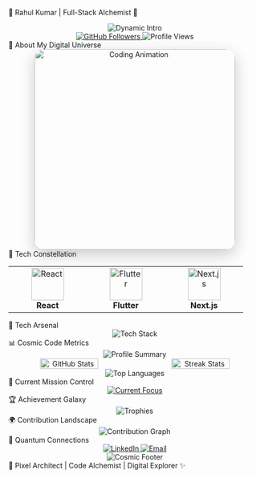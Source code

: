 🌟 Rahul Kumar | Full-Stack Alchemist 🚀
<div align="center">
  <img src="https://readme-typing-svg.demolab.com?font=Cascadia+Code&size=30&duration=3000&pause=500&color=00BFFF&center=true&vCenter=true&width=800&lines=💻+Frontend+Wizard+%F0%9F%94%AE;🌐+Web+%26+Mobile+Development+Maestro;🚀+Transforming+Ideas+into+Digital+Realities" alt="Dynamic Intro" />
</div>
<div align="center">
  <a href="https://github.com/rahulitme">
    <img src="https://img.shields.io/github/followers/rahulitme?style=social" alt="GitHub Followers" />
  </a>
  <img src="https://komarev.com/ghpvc/?username=rahulitme&color=blueviolet" alt="Profile Views" />
</div>
🌈 About My Digital Universe
<div align="center">
  <img src="https://media3.giphy.com/media/배고픈연어/giphy.gif" width="400" alt="Coding Animation" style="border-radius: 20px; box-shadow: 0 10px 30px rgba(0,0,0,0.2);" />
</div>
🔮 Tech Constellation
<div align="center">
  <table align="center">
    <tr>
      <td align="center" width="140">
        <img src="https://skillicons.dev/icons?i=react" width="65" height="65" alt="React" /><br>
        <strong>React</strong>
      </td>
      <td align="center" width="140">
        <img src="https://skillicons.dev/icons?i=flutter" width="65" height="65" alt="Flutter" /><br>
        <strong>Flutter</strong>
      </td>
      <td align="center" width="140">
        <img src="https://skillicons.dev/icons?i=nextjs" width="65" height="65" alt="Next.js" /><br>
        <strong>Next.js</strong>
      </td>
<!--       <td align="center" width="140">
        <img src="https://skillicons.dev/icons?i=nodejs" width="65" height="65" alt="Node.js" /><br>
        <strong>Node.js</strong>
      </td> -->
    </tr>
  </table>
</div>
🌠 Tech Arsenal
<div align="center">
  <img src="https://skillicons.dev/icons?i=html,css,js,typescript,python,java,dart,react,flutter,nextjs,nodejs,express,mongodb,mysql,docker,aws,git&perline=9" alt="Tech Stack" />
</div>
📊 Cosmic Code Metrics
<div align="center">
  <img src="https://github-profile-summary-cards.vercel.app/api/cards/profile-details?username=rahulitme&theme=radical" alt="Profile Summary" />
  <div style="display: flex; justify-content: center; gap: 20px;">
    <img src="https://github-readme-stats.vercel.app/api?username=rahulitme&show_icons=true&theme=radical&hide_border=true" width="48%" alt="GitHub Stats" />
    <img src="https://github-readme-streak-stats.herokuapp.com/?user=rahulitme&theme=radical&hide_border=true" width="48%" alt="Streak Stats" />
  </div>
  <img src="https://github-readme-stats.vercel.app/api/top-langs/?username=rahulitme&layout=compact&theme=radical" alt="Top Languages" />
</div>
🚀 Current Mission Control
<div align="center">
  <a href="https://git.io/typing-svg">
    <img src="https://readme-typing-svg.demolab.com?font=Fira+Code&weight=600&size=22&duration=4000&pause=1000&color=00FFFF&center=true&vCenter=true&width=800&lines=🔬+Deep+Diving+into+Advanced+Flutter+Development;🌐+Mastering+Microservices+Architecture;☁️+Exploring+Serverless+Computing;🤖+AI+%26+Machine+Learning+Integration" alt="Current Focus" />
  </a>
</div>
🏆 Achievement Galaxy
<div align="center">
  <img src="https://github-profile-trophy.vercel.app/?username=rahulitme&theme=radical&no-frame=true&row=1&column=7" alt="Trophies" />
</div>
🌍 Contribution Landscape
<div align="center">
  <img src="https://github-readme-activity-graph.vercel.app/graph?username=rahulitme&bg_color=1F222E&color=00FFFF&line=00FFFF&point=FFFFFF&hide_border=true" alt="Contribution Graph" />
</div>
📡 Quantum Connections
<div align="center">
  <a href="https://www.linkedin.com/in/rahul-kumar-191473256/">
    <img src="https://img.shields.io/badge/LinkedIn-Rahul%20Kumar-blue?style=for-the-badge&logo=linkedin" alt="LinkedIn" />
  </a>
  <a href="mailto:rahulmandal705071@gmail.com">
    <img src="https://img.shields.io/badge/Email-Digital%20Messenger-red?style=for-the-badge&logo=gmail" alt="Email" />
  </a>
</div>


<div align="center">
  <img src="https://capsule-render.vercel.app/api?type=waving&color=gradient&customColorList=0,2,2,5,30&height=120&section=footer" alt="Cosmic Footer" />
</div>
🌟 Pixel Architect | Code Alchemist | Digital Explorer ✨
